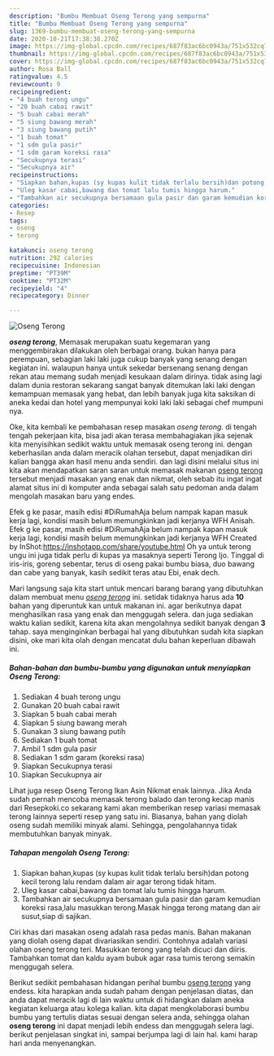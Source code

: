 ```yaml
---
description: "Bumbu Membuat Oseng Terong yang sempurna"
title: "Bumbu Membuat Oseng Terong yang sempurna"
slug: 1369-bumbu-membuat-oseng-terong-yang-sempurna
date: 2020-10-21T17:38:38.270Z
image: https://img-global.cpcdn.com/recipes/687f83ac6bc0943a/751x532cq70/oseng-terong-foto-resep-utama.jpg
thumbnail: https://img-global.cpcdn.com/recipes/687f83ac6bc0943a/751x532cq70/oseng-terong-foto-resep-utama.jpg
cover: https://img-global.cpcdn.com/recipes/687f83ac6bc0943a/751x532cq70/oseng-terong-foto-resep-utama.jpg
author: Rosa Ball
ratingvalue: 4.5
reviewcount: 9
recipeingredient:
- "4 buah terong ungu"
- "20 buah cabai rawit"
- "5 buah cabai merah"
- "5 siung bawang merah"
- "3 siung bawang putih"
- "1 buah tomat"
- "1 sdm gula pasir"
- "1 sdm garam koreksi rasa"
- "Secukupnya terasi"
- "Secukupnya air"
recipeinstructions:
- "Siapkan bahan,kupas (sy kupas kulit tidak terlalu bersih)dan potong kecil terong lalu rendam dalam air agar terong tidak hitam."
- "Uleg kasar cabai,bawang dan tomat lalu tumis hingga harum."
- "Tambahkan air secukupnya bersamaan gula pasir dan garam kemudian koreksi rasa,lalu masukkan terong.Masak hingga terong matang dan air susut,siap di sajikan."
categories:
- Resep
tags:
- oseng
- terong

katakunci: oseng terong 
nutrition: 292 calories
recipecuisine: Indonesian
preptime: "PT39M"
cooktime: "PT32M"
recipeyield: "4"
recipecategory: Dinner

---
```



![Oseng Terong](https://img-global.cpcdn.com/recipes/687f83ac6bc0943a/751x532cq70/oseng-terong-foto-resep-utama.jpg)

<b><i>oseng terong</i></b>, Memasak merupakan suatu kegemaran yang menggembirakan dilakukan oleh berbagai orang. bukan hanya para perempuan, sebagian laki laki juga cukup banyak yang senang dengan kegiatan ini. walaupun hanya untuk sekedar bersenang senang dengan rekan atau memang sudah menjadi kesukaan dalam dirinya. tidak asing lagi dalam dunia restoran sekarang sangat banyak ditemukan laki laki dengan kemampuan memasak yang hebat, dan lebih banyak juga kita saksikan di aneka kedai dan hotel yang mempunyai koki laki laki sebagai chef mumpuni nya.

Oke, kita kembali ke pembahasan resep masakan <i>oseng terong</i>. di tengah tengah pekerjaan kita, bisa jadi akan terasa membahagiakan jika sejenak kita menyisihkan sedikit waktu untuk memasak oseng terong ini. dengan keberhasilan anda dalam meracik olahan tersebut, dapat menjadikan diri kalian bangga akan hasil menu anda sendiri. dan lagi disini melalui situs ini kita akan mendapatkan saran saran untuk memasak makanan <u>oseng terong</u> tersebut menjadi masakan yang enak dan nikmat, oleh sebab itu ingat ingat alamat situs ini di komputer anda sebagai salah satu pedoman anda dalam mengolah masakan baru yang endes.

Efek g ke pasar, masih edisi #DiRumahAja belum nampak kapan masuk kerja lagi, kondisi masih belum memungkinkan jadi kerjanya WFH Anisah. Efek g ke pasar, masih edisi #DiRumahAja belum nampak kapan masuk kerja lagi, kondisi masih belum memungkinkan jadi kerjanya WFH Created by InShot:https://inshotapp.com/share/youtube.html Oh ya untuk terong ungu ini juga tidak perlu di kupas ya masaknya seperti Terong Ijo. Tinggal di iris-iris, goreng sebentar, terus di oseng pakai bumbu biasa, duo bawang dan cabe yang banyak, kasih sedikit teras atau Ebi, enak dech.


Mari langsung saja kita start untuk mencari barang barang yang dibutuhkan dalam membuat menu <u><i>oseng terong</i></u> ini. setidak tidaknya harus ada <b>10</b> bahan yang diperuntuk kan untuk makanan ini. agar berikutnya dapat menghasilkan rasa yang enak dan menggugah selera. dan juga sediakan waktu kalian sedikit, karena kita akan mengolahnya sedikit banyak dengan <b>3</b> tahap. saya menginginkan berbagai hal yang dibutuhkan sudah kita siapkan disini, oke mari kita olah dengan mencatat dulu bahan keperluan dibawah ini.

<!--inarticleads1-->

##### Bahan-bahan dan bumbu-bumbu yang digunakan untuk menyiapkan Oseng Terong:

1. Sediakan 4 buah terong ungu
1. Gunakan 20 buah cabai rawit
1. Siapkan 5 buah cabai merah
1. Siapkan 5 siung bawang merah
1. Gunakan 3 siung bawang putih
1. Sediakan 1 buah tomat
1. Ambil 1 sdm gula pasir
1. Sediakan 1 sdm garam (koreksi rasa)
1. Siapkan Secukupnya terasi
1. Siapkan Secukupnya air


Lihat juga resep Oseng Terong Ikan Asin Nikmat enak lainnya. Jika Anda sudah pernah mencoba memasak terong balado dan terong kecap manis dari Resepkoki.co sekarang kami akan memberikan resep variasi memasak terong lainnya seperti resep yang satu ini. Biasanya, bahan yang diolah oseng sudah memiliki minyak alami. Sehingga, pengolahannya tidak membutuhkan banyak minyak. 

<!--inarticleads2-->

##### Tahapan mengolah Oseng Terong:

1. Siapkan bahan,kupas (sy kupas kulit tidak terlalu bersih)dan potong kecil terong lalu rendam dalam air agar terong tidak hitam.
1. Uleg kasar cabai,bawang dan tomat lalu tumis hingga harum.
1. Tambahkan air secukupnya bersamaan gula pasir dan garam kemudian koreksi rasa,lalu masukkan terong.Masak hingga terong matang dan air susut,siap di sajikan.


Ciri khas dari masakan oseng adalah rasa pedas manis. Bahan makanan yang diolah oseng dapat divariasikan sendiri. Contohnya adalah variasi olahan oseng terong teri. Masukkan terong yang telah dicuci dan diiris. Tambahkan tomat dan kaldu ayam bubuk agar rasa tumis terong semakin menggugah selera. 

Berikut sedikit pembahasan hidangan perihal bumbu <u>oseng terong</u> yang endess. kita harapkan anda sudah paham dengan penjelasan diatas, dan anda dapat meracik lagi di lain waktu untuk di hidangkan dalam aneka kegiatan keluarga atau kolega kalian. kita dapat mengkolaborasi bumbu bumbu yang tertulis diatas sesuai dengan selera anda, sehingga olahan <b>oseng terong</b> ini dapat menjadi lebih endess dan menggugah selera lagi. berikut penjelasan singkat ini, sampai berjumpa lagi di lain hal. kami harap hari anda menyenangkan.
